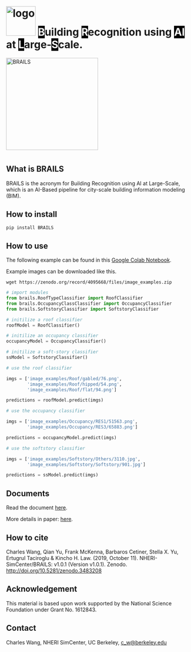 # <img src="https://raw.githubusercontent.com/NHERI-SimCenter/BRAILS/master/docs/images/logo/Logo.png" alt="logo" height="80"/> <span style="color:#FFFFFF;background-color: #000000;">B</span>uilding <span style="color:#FFFFFF;background-color: #000000;">R</span>ecognition using <span style="color:#FFFFFF;background-color: #000000;">AI</span> at <span style="color:#FFFFFF;background-color: #000000;">L</span>arge-<span style="color:#FFFFFF;background-color: #000000;">S</span>cale.

<img src="https://raw.githubusercontent.com/NHERI-SimCenter/BRAILS/master/docs/images/brails-demo.gif" alt="BRAILS" height="250"/>

#

## What is BRAILS

BRAILS is the acronym for Building Recognition using AI at Large-Scale, 
which is an AI-Based pipeline for city-scale building information modeling (BIM).

## How to install


```
pip install BRAILS
```

## How to use

The following example can be found in this [Google Colab Notebook](https://colab.research.google.com/drive/1zspDwK-rGA1gYcHZDnrQr_3Z27JL-ooS?usp=sharing).

Example images can be downloaded like this.

```
wget https://zenodo.org/record/4095668/files/image_examples.zip
```

```python
# import modules
from brails.RoofTypeClassifier import RoofClassifier
from brails.OccupancyClassClassifier import OccupancyClassifier
from brails.SoftstoryClassifier import SoftstoryClassifier

# initilize a roof classifier
roofModel = RoofClassifier()

# initilize an occupancy classifier
occupancyModel = OccupancyClassifier()

# initilize a soft-story classifier
ssModel = SoftstoryClassifier()

# use the roof classifier 

imgs = ['image_examples/Roof/gabled/76.png',
        'image_examples/Roof/hipped/54.png',
        'image_examples/Roof/flat/94.png']

predictions = roofModel.predict(imgs)

# use the occupancy classifier 

imgs = ['image_examples/Occupancy/RES1/51563.png',
        'image_examples/Occupancy/RES3/65883.png']

predictions = occupancyModel.predict(imgs)

# use the softstory classifier 

imgs = ['image_examples/Softstory/Others/3110.jpg',
        'image_examples/Softstory/Softstory/901.jpg']

predictions = ssModel.predict(imgs)

```

## Documents

Read the document <a href="https://nheri-simcenter.github.io/BRAILS-Documentation/index.html">here</a>.

More details in paper: <a href="https://arxiv.org/abs/1910.06391">here</a>.


## How to cite

Charles Wang, Qian Yu, Frank McKenna, Barbaros Cetiner, Stella X. Yu, Ertugrul Taciroglu & Kincho H. Law. (2019, October 11). NHERI-SimCenter/BRAILS: v1.0.1 (Version v1.0.1). Zenodo. http://doi.org/10.5281/zenodo.3483208


## Acknowledgement
This material is based upon work supported by the National Science Foundation under Grant No. 1612843.

## Contact
Charles Wang, NHERI SimCenter, UC Berkeley, c_w@berkeley.edu


